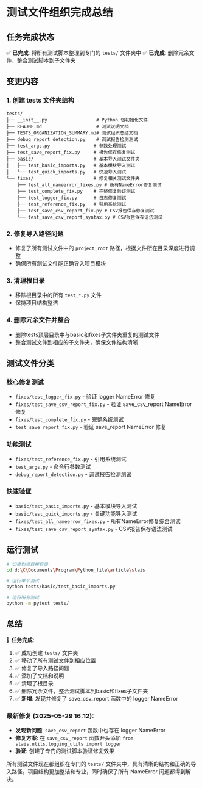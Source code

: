 # 测试文件组织完成总结

## 任务完成状态

✅ **已完成**: 将所有测试脚本整理到专门的 `tests/` 文件夹中
✅ **已完成**: 删除冗余文件，整合测试脚本到子文件夹

## 变更内容

### 1. 创建 tests 文件夹结构
```
tests/
├── __init__.py                  # Python 包初始化文件
├── README.md                    # 测试说明文档
├── TESTS_ORGANIZATION_SUMMARY.md# 测试组织总结文档
├── debug_report_detection.py    # 调试报告检测测试
├── test_args.py                # 参数处理测试
├── test_save_report_fix.py     # 报告保存修复测试
├── basic/                      # 基本导入测试文件夹
│   ├── test_basic_imports.py   # 基本模块导入测试
│   └── test_quick_imports.py   # 快速导入测试
└── fixes/                      # 修复相关测试文件夹
    ├── test_all_nameerror_fixes.py # 所有NameError修复测试
    ├── test_complete_fix.py    # 完整修复验证测试
    ├── test_logger_fix.py      # 日志修复测试
    ├── test_reference_fix.py   # 引用系统测试
    ├── test_save_csv_report_fix.py # CSV报告保存修复测试
    └── test_save_csv_report_syntax.py # CSV报告保存语法测试
```

### 2. 修复导入路径问题
- 修复了所有测试文件中的 `project_root` 路径，根据文件所在目录深度进行调整
- 确保所有测试文件能正确导入项目模块

### 3. 清理根目录
- 移除根目录中的所有 `test_*.py` 文件
- 保持项目结构整洁

### 4. 删除冗余文件并整合
- 删除tests顶层目录中与basic和fixes子文件夹重复的测试文件
- 整合测试文件到相应的子文件夹，确保文件结构清晰

## 测试文件分类

### 核心修复测试
- `fixes/test_logger_fix.py` - 验证 logger NameError 修复
- `fixes/test_save_csv_report_fix.py` - 验证 save_csv_report NameError 修复  
- `fixes/test_complete_fix.py` - 完整系统测试
- `test_save_report_fix.py` - 验证 save_report NameError 修复

### 功能测试
- `fixes/test_reference_fix.py` - 引用系统测试
- `test_args.py` - 命令行参数测试
- `debug_report_detection.py` - 调试报告检测测试

### 快速验证
- `basic/test_basic_imports.py` - 基本模块导入测试
- `basic/test_quick_imports.py` - 关键功能导入测试
- `fixes/test_all_nameerror_fixes.py` - 所有NameError修复综合测试
- `fixes/test_save_csv_report_syntax.py` - CSV报告保存语法测试

## 运行测试

```bash
# 切换到项目根目录
cd d:\C\Documents\Program\Python_file\article\slais

# 运行单个测试
python tests/basic/test_basic_imports.py

# 运行所有测试
python -m pytest tests/
```

## 总结

🎉 **任务完成**: 
1. ✅ 成功创建 `tests/` 文件夹
2. ✅ 移动了所有测试文件到相应位置
3. ✅ 修复了导入路径问题  
4. ✅ 添加了文档和说明
5. ✅ 清理了根目录
6. ✅ 删除冗余文件，整合测试脚本到basic和fixes子文件夹
7. ✅ **新增**: 发现并修复了 save_csv_report 函数中的 logger NameError

### 最新修复 (2025-05-29 16:12):
- **发现新问题**: `save_csv_report` 函数中也存在 logger NameError
- **修复方案**: 在 `save_csv_report` 函数开头添加 `from slais.utils.logging_utils import logger`
- **验证**: 创建了专门的测试脚本验证修复效果

所有测试文件现在都组织在专门的 `tests/` 文件夹中，具有清晰的结构和正确的导入路径。项目结构更加整洁和专业，同时确保了所有 NameError 问题都得到解决。
